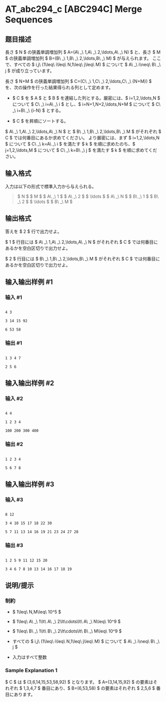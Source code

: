 # AT_abc294_c [ABC294C] Merge Sequences

## 题目描述

[problemUrl]: https://atcoder.jp/contests/abc294/tasks/abc294_c

長さ $ N $ の狭義単調増加列 $ A=(A\ _\ 1,A\ _\ 2,\ldots,A\ _\ N) $ と、長さ $ M $ の狭義単調増加列 $ B=(B\ _\ 1,B\ _\ 2,\ldots,B\ _\ M) $ が与えられます。 ここで、すべての $ i,j\ (1\leq\ i\leq\ N,1\leq\ j\leq\ M) $ について $ A\ _\ i\neq\ B\ _\ j $ が成り立っています。

長さ $ N+M $ の狭義単調増加列 $ C=(C\ _\ 1,C\ _\ 2,\ldots,C\ _\ {N+M}) $ を、次の操作を行った結果得られる列として定めます。

- $ C $ を $ A $ と $ B $ を連結した列とする。厳密には、$ i=1,2,\ldots,N $ について $ C\ _\ i=A\ _\ i $ とし、$ i=N+1,N+2,\ldots,N+M $ について $ C\ _\ i=B\ _\ {i-N} $ とする。
- $ C $ を昇順にソートする。
 
$ A\ _\ 1,A\ _\ 2,\ldots,A\ _\ N $ と $ B\ _\ 1,B\ _\ 2,\ldots,B\ _\ M $ がそれぞれ $ C $ では何番目にあるか求めてください。 より厳密には、まず $ i=1,2,\ldots,N $ について $ C\ _\ k=A\ _\ i $ を満たす $ k $ を順に求めたのち、$ j=1,2,\ldots,M $ について $ C\ _\ k=B\ _\ j $ を満たす $ k $ を順に求めてください。

## 输入格式

入力は以下の形式で標準入力から与えられる。

> $ N $ $ M $ $ A\ _\ 1 $ $ A\ _\ 2 $ $ \ldots $ $ A\ _\ N $ $ B\ _\ 1 $ $ B\ _\ 2 $ $ \ldots $ $ B\ _\ M $

## 输出格式

答えを $ 2 $ 行で出力せよ。  
 $ 1 $ 行目には $ A\ _\ 1,A\ _\ 2,\ldots,A\ _\ N $ がそれぞれ $ C $ では何番目にあるかを空白区切りで出力せよ。  
 $ 2 $ 行目には $ B\ _\ 1,B\ _\ 2,\ldots,B\ _\ M $ がそれぞれ $ C $ では何番目にあるかを空白区切りで出力せよ。

## 输入输出样例 #1

### 输入 #1

```
4 3
3 14 15 92
6 53 58
```

### 输出 #1

```
1 3 4 7
2 5 6
```

## 输入输出样例 #2

### 输入 #2

```
4 4
1 2 3 4
100 200 300 400
```

### 输出 #2

```
1 2 3 4
5 6 7 8
```

## 输入输出样例 #3

### 输入 #3

```
8 12
3 4 10 15 17 18 22 30
5 7 11 13 14 16 19 21 23 24 27 28
```

### 输出 #3

```
1 2 5 9 11 12 15 20
3 4 6 7 8 10 13 14 16 17 18 19
```

## 说明/提示

### 制約

- $ 1\leq\ N,M\leq\ 10^5 $
- $ 1\leq\ A\ _\ 1\lt\ A\ _\ 2\lt\cdots\lt\ A\ _\ N\leq\ 10^9 $
- $ 1\leq\ B\ _\ 1\lt\ B\ _\ 2\lt\cdots\lt\ B\ _\ M\leq\ 10^9 $
- すべての $ i,j\ (1\leq\ i\leq\ N,1\leq\ j\leq\ M) $ について $ A\ _\ i\neq\ B\ _\ j $
- 入力はすべて整数
 
### Sample Explanation 1

$ C $ は $ (3,6,14,15,53,58,92) $ となります。 $ A=(3,14,15,92) $ の要素はそれぞれ $ 1,3,4,7 $ 番目にあり、$ B=(6,53,58) $ の要素はそれぞれ $ 2,5,6 $ 番目にあります。